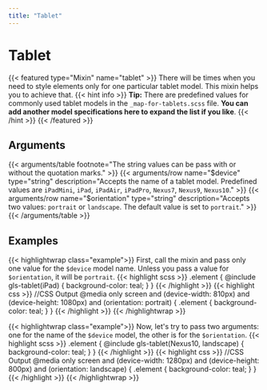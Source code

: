 ```yaml
---
title: "Tablet"
---
```


# Tablet

{{< featured type="Mixin" name="tablet" >}}
There will be times when you need to style elements only for one particular tablet model. This mixin helps you to achieve that.
{{< hint info >}}
**Tip:** There are predefined values for commonly used tablet models in the `_map-for-tablets.scss` file. **You can add another model specifications here to expand the list if you like**.
{{< /hint >}}
{{< /featured >}}

## Arguments

{{< arguments/table footnote="The string values can be pass with or without the quotation marks." >}}
    {{< arguments/row name="$device" type="string" description="Accepts the name of a tablet model. Predefined values are `iPadMini`, `iPad`, `iPadAir`, `iPadPro`, `Nexus7`, `Nexus9`, `Nexus10`." >}}
    {{< arguments/row name="$orientation" type="string" description="Accepts two values: `portrait` or `landscape`. The default value is set to `portrait`." >}}
{{< /arguments/table >}}

## Examples

{{< highlightwrap class="example">}}
First, call the mixin and pass only one value for the `$device` model name. Unless you pass a value for `$orientation`, it will be `portrait`.
{{< highlight scss >}}
.element {
    @include gls-tablet(iPad) {
        background-color: teal;
    }
}
{{< /highlight >}}
{{< highlight css >}}
//CSS Output
@media only screen and (device-width: 810px) and (device-height: 1080px) and (orientation: portrait) {
    .element {
        background-color: teal;
    }
}
{{< /highlight >}}
{{< /highlightwrap >}}

{{< highlightwrap class="example">}}
Now, let's try to pass two arguments: one for the name of the `$device` model, the other is for the `$orientation`.
{{< highlight scss >}}
.element {
    @include gls-tablet(Nexus10, landscape) {
        background-color: teal;
    }
}
{{< /highlight >}}
{{< highlight css >}}
//CSS Output
@media only screen and (device-width: 1280px) and (device-height: 800px) and (orientation: landscape) {
    .element {
        background-color: teal;
    }
}
{{< /highlight >}}
{{< /highlightwrap >}}


